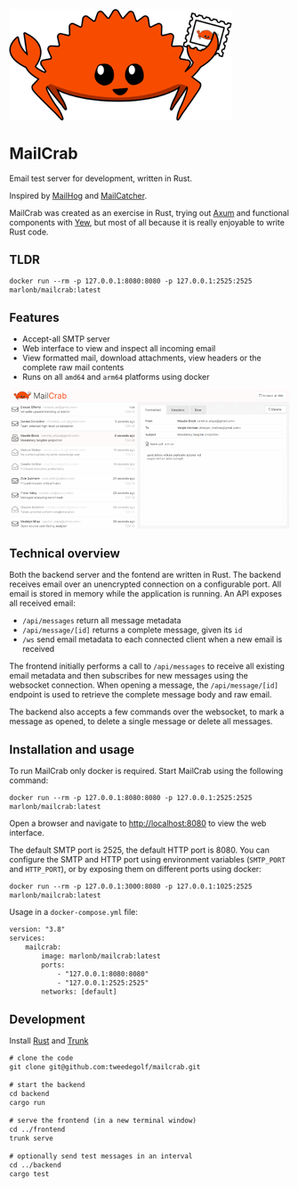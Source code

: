 <img src="https://raw.githubusercontent.com/tweedegolf/mailcrab/main/frontend/img/mailcrab.svg" width="400" alt="MailCrab logo" />

# MailCrab

Email test server for development, written in Rust.

Inspired by [MailHog](https://github.com/mailhog/MailHog) and [MailCatcher](https://mailcatcher.me/).

MailCrab was created as an exercise in Rust, trying out [Axum](https://axum.rs/) and functional components with [Yew](https://yew.rs/), but most of all because it is really enjoyable to write Rust code.

## TLDR
```
docker run --rm -p 127.0.0.1:8080:8080 -p 127.0.0.1:2525:2525 marlonb/mailcrab:latest
```

## Features

- Accept-all SMTP server
- Web interface to view and inspect all incoming email
- View formatted mail, download attachments, view headers or the complete raw mail contents
- Runs on all `amd64` and `arm64` platforms using docker

![MailCrab screenshot](https://raw.githubusercontent.com/tweedegolf/mailcrab/main/frontend/img/screen.png)

## Technical overview

Both the backend server and the fontend are written in Rust. The backend receives email over an unencrypted connection on a configurable port. All email is stored in memory while the application is running. An API exposes all received email:

- `/api/messages` return all message metadata
- `/api/message/[id]` returns a complete message, given its `id`
- `/ws` send email metadata to each connected client when a new email is received

The frontend initially performs a call to `/api/messages` to receive all existing email metadata and then subscribes for new messages using the websocket connection. When opening a message, the `/api/message/[id]` endpoint is used to retrieve the complete message body and raw email.

The backend also accepts a few commands over the websocket, to mark a message as opened, to delete a single message or delete all messages.

## Installation and usage

To run MailCrab only docker is required. Start MailCrab using the following command:

```
docker run --rm -p 127.0.0.1:8080:8080 -p 127.0.0.1:2525:2525 marlonb/mailcrab:latest
```

Open a browser and navigate to [http://localhost:8080](http://localhost:8080) to view the web interface.

The default SMTP port is 2525, the default HTTP port is 8080. You can configure the SMTP and HTTP port using environment variables (`SMTP_PORT` and `HTTP_PORT`), or by exposing them on different ports using docker:

```
docker run --rm -p 127.0.0.1:3000:8080 -p 127.0.0.1:1025:2525 marlonb/mailcrab:latest
```

Usage in a `docker-compose.yml` file:

```
version: "3.8"
services:
    mailcrab:
        image: marlonb/mailcrab:latest
        ports:
            - "127.0.0.1:8080:8080"
            - "127.0.0.1:2525:2525"
        networks: [default]
```

## Development

Install [Rust](https://www.rust-lang.org/learn/get-started) and [Trunk](https://trunkrs.dev/)

```
# clone the code
git clone git@github.com:tweedegolf/mailcrab.git

# start the backend
cd backend
cargo run

# serve the frontend (in a new terminal window)
cd ../frontend
trunk serve

# optionally send test messages in an interval
cd ../backend
cargo test
```
